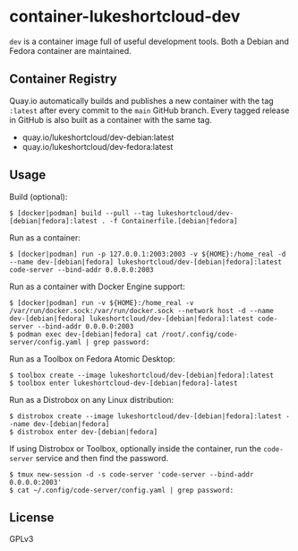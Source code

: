 # container-lukeshortcloud-dev

`dev` is a container image full of useful development tools. Both a Debian and Fedora container are maintained.

## Container Registry

Quay.io automatically builds and publishes a new container with the tag `:latest` after every commit to the `main` GitHub branch. Every tagged release in GitHub is also built as a container with the same tag.

- quay.io/lukeshortcloud/dev-debian:latest
- quay.io/lukeshortcloud/dev-fedora:latest

## Usage

Build (optional):

```
$ [docker|podman] build --pull --tag lukeshortcloud/dev-[debian|fedora]:latest . -f Containerfile.[debian|fedora]
```

Run as a container:

```
$ [docker|podman] run -p 127.0.0.1:2003:2003 -v ${HOME}:/home_real -d --name dev-[debian|fedora] lukeshortcloud/dev-[debian|fedora]:latest code-server --bind-addr 0.0.0.0:2003
```

Run as a container with Docker Engine support:

```
$ [docker|podman] run -v ${HOME}:/home_real -v /var/run/docker.sock:/var/run/docker.sock --network host -d --name dev-[debian|fedora] lukeshortcloud/dev-[debian|fedora]:latest code-server --bind-addr 0.0.0.0:2003
$ podman exec dev-[debian|fedora] cat /root/.config/code-server/config.yaml | grep password:
```

Run as a Toolbox on Fedora Atomic Desktop:

```
$ toolbox create --image lukeshortcloud/dev-[debian|fedora]:latest
$ toolbox enter lukeshortcloud-dev-[debian|fedora]-latest
```

Run as a Distrobox on any Linux distribution:

```
$ distrobox create --image lukeshortcloud/dev-[debian|fedora]:latest --name dev-[debian|fedora]
$ distrobox enter dev-[debian|fedora]
```

If using Distrobox or Toolbox, optionally inside the container, run the `code-server` service and then find the password.

```
$ tmux new-session -d -s code-server 'code-server --bind-addr 0.0.0.0:2003'
$ cat ~/.config/code-server/config.yaml | grep password:
```

## License

GPLv3
